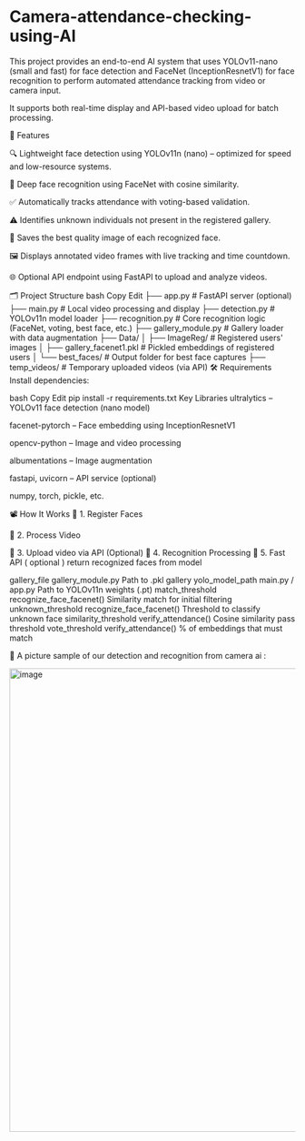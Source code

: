 # Camera-attendance-checking-using-AI

This project provides an end-to-end AI system that uses YOLOv11-nano (small and fast) for face detection and FaceNet (InceptionResnetV1) for face recognition to perform automated attendance tracking from video or camera input.

It supports both real-time display and API-based video upload for batch processing.

📌 Features

🔍 Lightweight face detection using YOLOv11n (nano) – optimized for speed and low-resource systems.

🧠 Deep face recognition using FaceNet with cosine similarity.

✅ Automatically tracks attendance with voting-based validation.

⚠️ Identifies unknown individuals not present in the registered gallery.

💾 Saves the best quality image of each recognized face.

🖼️ Displays annotated video frames with live tracking and time countdown.

🌐 Optional API endpoint using FastAPI to upload and analyze videos.

🗂️ Project Structure
bash
Copy
Edit
├── app.py                          # FastAPI server (optional)
├── main.py                         # Local video processing and display
├── detection.py                    # YOLOv11n model loader
├── recognition.py                  # Core recognition logic (FaceNet, voting, best face, etc.)
├── gallery_module.py               # Gallery loader with data augmentation
├── Data/
│   ├── ImageReg/                   # Registered users' images
│   ├── gallery_facenet1.pkl        # Pickled embeddings of registered users
│   └── best_faces/                 # Output folder for best face captures
├── temp_videos/                    # Temporary uploaded videos (via API)
🛠️ Requirements
Install dependencies:

bash
Copy
Edit
pip install -r requirements.txt
Key Libraries
ultralytics – YOLOv11 face detection (nano model)

facenet-pytorch – Face embedding using InceptionResnetV1

opencv-python – Image and video processing

albumentations – Image augmentation

fastapi, uvicorn – API service (optional)

numpy, torch, pickle, etc.

📽️ How It Works
🔹 1. Register Faces 

🔹 2. Process Video

🔹 3. Upload video via API (Optional)
🔹 4. Recognition Processing
🔹 5. Fast API ( optional ) return recognized faces from model 

gallery_file	gallery_module.py	Path to .pkl gallery
yolo_model_path	main.py / app.py	Path to YOLOv11n weights (.pt)
match_threshold	recognize_face_facenet()	Similarity match for initial filtering
unknown_threshold	recognize_face_facenet()	Threshold to classify unknown face
similarity_threshold	verify_attendance()	Cosine similarity pass threshold
vote_threshold	verify_attendance()	% of embeddings that must match

📸 A picture sample of our detection and recognition from camera ai :

<img width="1596" height="815" alt="image" src="https://github.com/user-attachments/assets/471b88f1-33e6-49e4-9cc1-b60470891205" />



